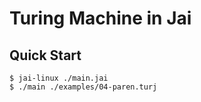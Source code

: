 # Turing Machine in Jai

## Quick Start

```console
$ jai-linux ./main.jai
$ ./main ./examples/04-paren.turj
```
